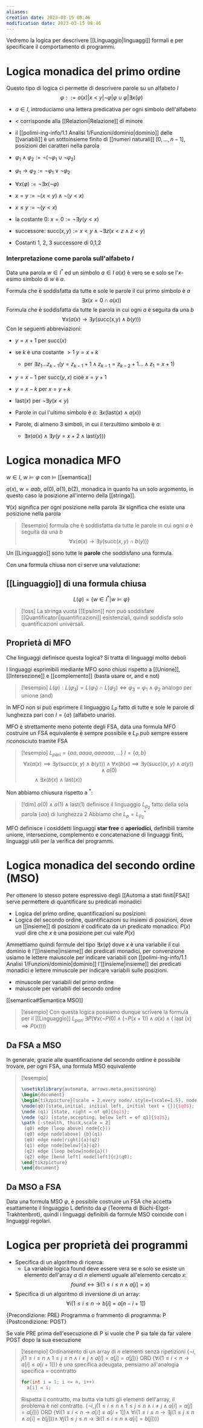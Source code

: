 ```yaml
---
aliases: 
creation date: 2023-03-15 08:46
modification date: 2023-03-15 08:46
---
```

Vedremo la logica per descrivere [[Linguaggio|linguaggi]] formali e per specificare il comportamento di programmi.


# Logica monadica del primo ordine
Questo tipo di logica ci permette di descrivere parole su un alfabeto $I$
$$\varphi::= a(x) | x < y | \neg \varphi | \varphi \cup \varphi | \exists x(\varphi) $$
- $a \in I$, introduciamo una lettera predicativa per ogni simbolo dell'alfabeto
- $<$ corrisponde alla [[Relazioni|Relazione]] di minore
- il [[polimi-ing-info/1.1 Analisi 1/Funzioni/dominio|dominio]] delle [[variabili]] è un sottoinsieme finito di [[numeri naturali]] $[0,\dots,n-1]$, posizioni dei caratteri nella parola


- $\varphi_{1} \land \varphi_{2} := \neg(\neg \varphi_{1} \cup \neg \varphi_{2})$
- $\varphi_{1} \to \varphi_{2} := \neg \varphi_{1} \lor \neg \varphi_{2}$
- $\forall x (\varphi) := \neg \exists x (\neg \varphi)$
- $x = y := \neg(x < y) \land \neg(y < x)$
- $x \leq y := \neg(y < x)$
- la costante 0: $x = 0 := \neg \exists y (y < x)$
- successore: $\text{succ}(x,y) := x < y \land \neg \exists z(x < z \land z < y)$
- Costanti 1, 2, 3 successore di 0,1,2


### Interpretazione come parola sull'alfabeto $I$
Data una parola $w \in I^*$ ed un simbolo $a \in I$
$a(x)$ è vero se e solo se l'$x$-esimo simbolo di $w$ è $a$.

Formula che è soddisfatta da tutte e sole le parole il cui primo simbolo è $a$
$$
 \exists x ( x = 0 \cap a(x))
$$
Formula che è soddisfatta da tutte le parola in cui ogni $a$ è seguita da una $b$
$$
\forall x (a(x) \to \exists y (\text{succ(x,y)} \land b(y)))
$$
Con le seguenti abbreviazioni:
- $y = x + 1$ per $\text{succ}(x)$
- se $k$ è una costante $>1$ $y = x + k$ 
	- per $\exists z_{1} \dots z_{k-1}(y = z_{k-1} + 1 \land z_{k-1} = z_{k-2} + 1 \dots \land z_{1} = x + 1)$
- $y = x - 1$ per $\text{succ}(y,x)$ cioè $x = y + 1$
- $y = x - k$ per $x = y + k$
- $\text{last}(x)$ per $\neg \exists y (x < y)$

- Parole in cui l'ultimo simbolo è $a$: $\exists x (\text{last}(x) \land a(x))$
- Parole, di almeno 3 simboli, in cui il terzultimo simbolo è $a$:
	- $\exists x(a(x) \land \exists y(y = x + 2 \land \text{last}(y)))$


# Logica monadica MFO

$w \in I$, $w \vDash \varphi$
con $\vDash$ [[semantica]]

$a(x)$, $w = aab$, $a(0), a(1),b(2)$, monadica in quanto ha un solo argomento, in questo caso la posizione all'interno della [[stringa]].

$\forall(x)$ significa per ogni posizione nella parola
$\exists x$ significa che esiste una posizione nella parola


>[!esempio]
>formula che è soddisfatta da tutte le parole in cui ogni $a$ è seguita da una $b$
> $$
> \forall x(a(x) \to \exists y(\text{succ}(x,y) \cap b(y)))
>$$

Un [[Linguaggio]] sono tutte le **parole** che soddisfano una formula.

Con una formula chiusa non ci serve una valutazione:

## [[Linguaggio]] di una formula chiusa
$$L(\varphi) = \left\{ w \in I^* | w \vDash \varphi\right\}$$

>[!oss]
>La stringa vuota [[Epsilon]] non puó soddisfare [[Quantificatori|quantificazioni]] esistenziali, quindi soddisfa solo quantificazioni universali.


## Proprietà di MFO

Che linguaggi definisce questa logica? Si tratta di linguaggi molto deboli

I linguaggi esprimibili mediante MFO sono chiusi rispetto a [[Unione]], [[Intersezione]] e [[complemento]] (basta usare or, and e not)

>[!esempio]
>$L(\varphi) : L(\varphi_{3}) = L(\varphi_{1}) \cap L(\varphi_{2}) \iff \varphi_{3} = \varphi_{1} \land \varphi_{2}$
>analogo per unione (and)


In MFO non si può esprimere il linguaggio $L_{P}$ fatto di tutte e sole le parole di lunghezza pari con $I = \left\{ a \right\}$ (alfabeto unario).

MFO è strettamente meno potente degli FSA, data una formula MFO costruire un FSA equivalente è sempre possibile e $L_{P}$ può sempre essere riconosciuto tramite FSA

>[!esempio]
>$L_{pari}= \left\{ aa, aaaa, aaaaaa, \dots \right\}$
>$I = \left\{ a,b \right\}$
>$$\forall x(a(x) \implies \exists y(\text{succ}(x,y) \land b(y))) \land \forall x (b(x) \implies \exists y(\text{succ})(x,y) \land a(y)) \land a(0)$$
>$\qquad\land \exists x (b(x) \land \text{last}(x))$

Non abbiamo chiusura rispetto a $^*$:
>[!dim]
>$a(0) \land a(1) \land \text{last}(1)$ definisce il linguaggio $L_{p_{2}}$ fatto della sola parola $\left\{ aa \right\}$ di lunghezza 2
>Abbiamo che $L_{p} = L_{p_{2}}^*$


MFO definisce i cosiddetti linguaggi **star free** o **aperiodici**, definibili tramite unione, intersezione, complemento e concatenazione di linguaggi finiti, linguaggi utili per la verifica dei programmi.

# Logica monadica del secondo ordine (MSO)
Per ottenere lo stesso potere espressivo degli [[Automa a stati finiti|FSA]] serve permettere di quantificare su predicati monadici
- Logica del primo ordine, quantificazioni su posizioni:
- Logica del secondo ordine, quantificazioni su insiemi di posizioni, dove un [[insieme]] di posizioni è codificato da un predicato monadico: $P(x)$ vuol  dire che $x$ è una posizione per cui vale $P(x)$

Ammettiamo quindi formule del tipo $\exists x(\varphi)$ dove $x$ è una variabile il cui dominio è l'[[insieme|insieme]] dei predicati monadici, per convenzione usiamo le lettere maiuscole per indicare variabili con [[polimi-ing-info/1.1 Analisi 1/Funzioni/dominio|dominio]] l'[[insieme|insieme]] dei predicati monadici e lettere minuscole per indicare variabili sulle posizioni.

- minuscole per variabili del primo ordine
- maiuscole per variabili del secondo ordine

[[semantica#Semantica MSO]]

> [!esempio]
> Con questa logica possiamo dunque scrivere la formula per il [[Linguaggio]] $L_{pari}$
> $\exists P(\forall x (\neg P(0) \land (\neg P(x+1)) \land a(x) \land (\text{ last }(x) \implies P(x))))$


## Da FSA a MSO

In generale, grazie alle quantificazione del secondo ordine è possibile trovare, per ogni FSA, una formula MSO equivalente
> [!esempio]
>```tikz
> \usetikzlibrary{automata, arrows.meta,positioning}
> \begin{document}
> \begin{tikzpicture}[scale = 2,every node/.style={scale=1.5}, node distance = 3cm]
> \node(q0)[state,initial, initial left, initial text = {}]{$q0$};
> \node (q1) [state, right = of q0]{$q1$};
> \node (q2) [state,accepting, below left = of q1]{$q2$};
> \path [-stealth, thick,scale = 2]
>  (q0) edge [loop above] node{c}()
>  (q0) edge node[above] {b}(q1)
>  (q0) edge node[right]{a}(q2)
>  (q1) edge node[below]{a}(q2)
>  (q2) edge [loop below]node{a}()
>  (q2) edge [bend left] node[left]{c}(q0);
> \end{tikzpicture}
> \end{document}
> ```
> 

## Da MSO a FSA
Data una formula MSO $\varphi$, è possibile costruire un FSA che accetta esattamente il linguaggio L definito da $\varphi$ (Teorema di Büchi-Elgot-Trakhtenbrot), quindi i linguaggi definibili da formule MSO coincide con i linguaggi regolari.

# Logica per proprietà dei programmi
- Specifica di un algoritmo di ricerca:
	- La variabile logica found deve essere vera se e solo se esiste un elemento dell'array $a$ di $n$ elementi uguale all'elemento cercato $x:$
	  $$ found \leftrightarrow  \exists i (1 \leq i \leq n \land a[i] = x) $$
- Specifica di un algoritmo di inversione di un array:
  $$ \forall i (1 \leq i \leq n \to b[i] = a[n - i + 1]) $$


{Precondizione: PRE}
Programma o frammento di programma: P
{Postcondizione: POST}

Se vale PRE prima dell'esecuzione di P si vuole che P sia tale da far valere POST dopo la sua esecuzione

>[!esempio]
>Ordinamento di un array di $n$ elementi senza ripetizioni
>$\left\{ \neg i,j (1 \leq i \leq n  \land 1 \leq j \leq n \land i \neq j \land a[i] = a[j] = a[j]) \right\}$
>ORD
>$\left\{ \forall i(1 \leq i < n \to a[i] \leq a[i + 1])  \right\}$
>è una specifica adeugata, pensiamo all'analogia specifica = ocontratto
>```c
>for(int i = 1; i <= n, i++)
>	a[i] = i;
>```
>Rispetta il contratto, ma butta via tutti gli elementi dell'array, il problema è nel contratto.
>$\left\{ \neg i,j (1 \leq i \leq n  \land 1 \leq j \leq n \land i \neq j \land a[i] = a[j] = a[j]) \right\}$
>ORD
>$\{ \forall i(1 \leq i < n \to a[i] \leq a[i + 1])  \land$
>$\forall i(1 \leq i \leq n \to \exists j(1 \leq j \leq n \land a[i] = b[j])) \land$
>$\forall j(1 \leq j \leq n \to \exists i(1 \leq i \leq n \land a[i] = b[j] ))\}$




